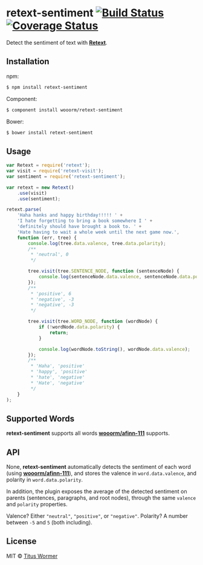 # retext-sentiment [![Build Status](https://img.shields.io/travis/wooorm/retext-sentiment.svg?style=flat)](https://travis-ci.org/wooorm/retext-sentiment) [![Coverage Status](https://img.shields.io/coveralls/wooorm/retext-sentiment.svg?style=flat)](https://coveralls.io/r/wooorm/retext-sentiment?branch=master)

Detect the sentiment of text with **[Retext](https://github.com/wooorm/retext "Retext")**.

## Installation

npm:
```sh
$ npm install retext-sentiment
```

Component:
```sh
$ component install wooorm/retext-sentiment
```

Bower:
```sh
$ bower install retext-sentiment
```

## Usage

```js
var Retext = require('retext');
var visit = require('retext-visit');
var sentiment = require('retext-sentiment');

var retext = new Retext()
    .use(visit)
    .use(sentiment);

retext.parse(
    'Haha hanks and happy birthday!!!!! ' +
    'I hate forgetting to bring a book somewhere I ' +
    'definitely should have brought a book to. ' +
    'Hate having to wait a whole week until the next game now.',
    function (err, tree) {
        console.log(tree.data.valence, tree.data.polarity);
        /**
         * 'neutral', 0
         */

        tree.visit(tree.SENTENCE_NODE, function (sentenceNode) {
            console.log(sentenceNode.data.valence, sentenceNode.data.polarity);
        });
        /**
         * 'positive', 6
         * 'negative', -3
         * 'negative', -3
         */

        tree.visit(tree.WORD_NODE, function (wordNode) {
            if (!wordNode.data.polarity) {
                return;
            }

            console.log(wordNode.toString(), wordNode.data.valence);
        });
        /**
         * 'Haha', 'positive'
         * 'happy', 'positive'
         * 'hate', 'negative'
         * 'Hate', 'negative'
         */
    }
);
```

## Supported Words

**retext-sentiment** supports all words **[wooorm/afinn-111](https://github.com/wooorm/afinn-111#supported-words)** supports.

## API

None, **retext-sentiment** automatically detects the sentiment of each word (using **[wooorm/afinn-111](https://github.com/wooorm/afinn-111)**), and stores the valence in `word.data.valence`, and polarity in `word.data.polarity`.

In addition, the plugin exposes the average of the detected sentiment on parents (sentences, paragraphs, and root nodes), through the same `valence` and `polarity` properties.

Valence? Either `"neutral"`, `"positive"`, or `"negative"`.
Polarity? A number between `-5` and `5` (both including).

## License

MIT © [Titus Wormer](http://wooorm.com)
